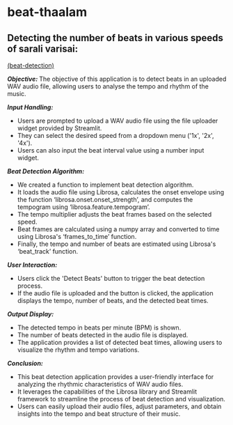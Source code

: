 # beat-thaalam

## Detecting the number of beats in various speeds of sarali varisai:
[(beat-detection)](https://github.com/sandyg6/beat-thaalam/blob/main/beat.py)

<b><i>Objective: </i></b>
    The objective of this application is to detect beats in an uploaded WAV audio file, allowing users to analyse the tempo and rhythm of the music.
  
<b><i>Input Handling: </i></b>
<ul>
    <li>Users are prompted to upload a WAV audio file using the file uploader widget provided by Streamlit.</li>
    <li>They can select the desired speed from a dropdown menu ('1x', '2x', '4x').</li>
    <li>Users can also input the beat interval value using a number input widget.</li>
</ul>
  
<b><i>Beat Detection Algorithm: </i></b>
<ul>
    <li>We created a function to implement beat detection algorithm.</li>
    <li>It loads the audio file using Librosa, calculates the onset envelope using the function ‘librosa.onset.onset_strength’, and computes the tempogram using ‘librosa.feature.tempogram’.</li>
   <li>The tempo multiplier adjusts the beat frames based on the selected speed.</li>
   <li>Beat frames are calculated using a numpy array and converted to time using Librosa's ‘frames_to_time’ function.</li>
   <li>Finally, the tempo and number of beats are estimated using Librosa's ‘beat_track’ function.</li>
    </ul>
  
<b><i>User Interaction: </i></b>
    <ul>
    <li>Users click the 'Detect Beats' button to trigger the beat detection process.</li>
    <li>If the audio file is uploaded and the button is clicked, the application displays the tempo, number of beats, and the detected beat times.</li>
    </ul>
  
<b><i>Output Display: </i></b>
<ul>
<li>The detected tempo in beats per minute (BPM) is shown.</li>
<li>The number of beats detected in the audio file is displayed.</li>
<li>The application provides a list of detected beat times, allowing users to visualize the rhythm and tempo variations.</li>
</ul>

<b><i>Conclusion: </i></b>
<ul>
    <li>This beat detection application provides a user-friendly interface for analyzing the rhythmic characteristics of WAV audio files.</li>
  <li>It leverages the capabilities of the Librosa library and Streamlit framework to streamline the process of beat detection and visualization.</li>
 <li>Users can easily upload their audio files, adjust parameters, and obtain insights into the tempo and beat structure of their music.</li>
</ul>
  

